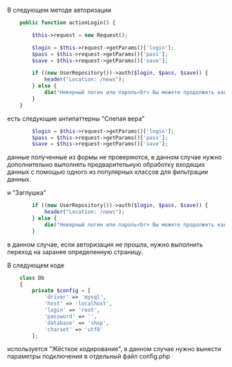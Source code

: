 В следующем методе авторизации 

```php
    public function actionLogin() {

        $this->request = new Request();

        $login = $this->request->getParams()['login'];
        $pass = $this->request->getParams()['pass'];
        $save = $this->request->getParams()['save'];

        if ((new UserRepository())->auth($login, $pass, $save)) {
            header("Location: /news");
        } else {
            die("Неверный логин или пароль<br> Вы можете продолжить как <a href='/news'>Guest</a>");
        }
    }
```


есть следующие антипаттерны
"Слепая вера" 

```php
        $login = $this->request->getParams()['login'];
        $pass = $this->request->getParams()['pass'];
        $save = $this->request->getParams()['save'];
```

данные полученные из формы не проверяются, в данном случае нужно дополнительно выполнять предварительную обработку входящих данных 
с помощью одного из популярных классов для фильтрации данных.

и "Заглушка"

```php
        if ((new UserRepository())->auth($login, $pass, $save)) {
            header("Location: /news");
        } else {
            die("Неверный логин или пароль<br> Вы можете продолжить как <a href='/news'>Guest</a>");
        }
```

в данном случае, если авторизация не прошла, нужно выполнить переход на заранее определенную страницу.


В следующем коде

```php
	class Db
	{    
		private $config = [
			'driver' => 'mysql',
			'host' => 'localhost',
			'login' => 'root',
			'password' => '',
			'database' => 'shop',
			'charset' => 'utf8'
		];
```		
используется "Жёсткое кодирование", в данном случае нужно вынести параметры подключения в отдельный файл config.php